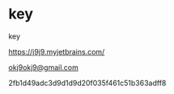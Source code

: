 # key
key


https://j9j9.myjetbrains.com/

okj9okj9@gmail.com

2fb1d49adc3d9d1d9d20f035f461c51b363adff8
